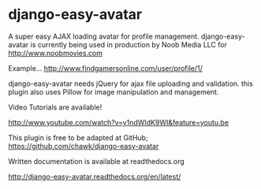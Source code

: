 django-easy-avatar
==================
        
A super easy AJAX loading avatar for profile management.  django-easy-avatar is currently being used in production by Noob Media LLC for http://www.noobmovies.com

Example...
http://www.findgamersonline.com/user/profile/1/

django-easy-avatar needs jQuery for ajax file uploading and validation.  this plugin also uses Pillow for image manipulation and management.    

Video Tutorials are available!

http://www.youtube.com/watch?v=y1ndWIdK9WI&feature=youtu.be

This plugin is free to be adapted at GitHub;
https://github.com/chawk/django-easy-avatar

Written documentation is available at readthedocs.org

http://django-easy-avatar.readthedocs.org/en/latest/

